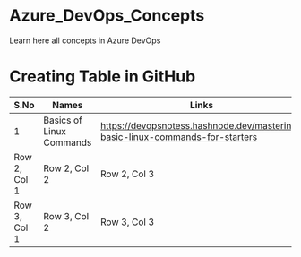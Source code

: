 # Azure_DevOps_Concepts
Learn here all concepts in Azure DevOps

# Creating Table in GitHub
| S.No | Names    | Links   |
|---|------------|------------|
| 1 | Basics of Linux Commands | https://devopsnotess.hashnode.dev/mastering-basic-linux-commands-for-starters |
| Row 2, Col 1 | Row 2, Col 2 | Row 2, Col 3 |
| Row 3, Col 1 | Row 3, Col 2 | Row 3, Col 3 |

